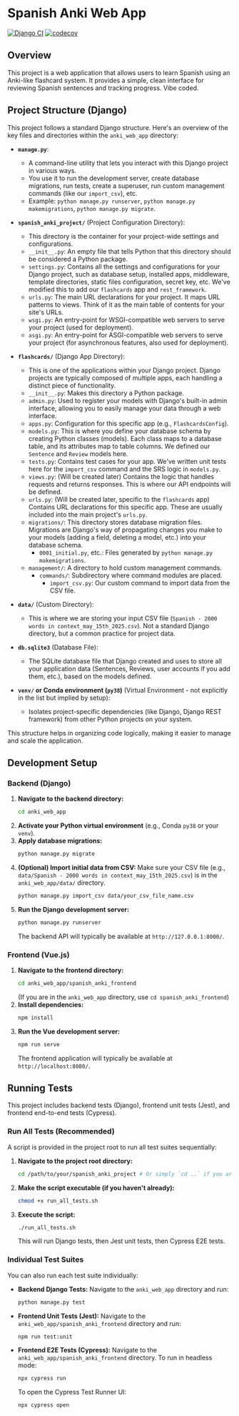 # Spanish Anki Web App

[![Django CI](https://github.com/beduffy/spanish_anki_project/actions/workflows/ci.yml/badge.svg)](https://github.com/beduffy/spanish_anki_project/actions/workflows/ci.yml)
[![codecov](https://codecov.io/gh/beduffy/spanish/graph/badge.svg?token=aU3YqSNTUX)](https://codecov.io/gh/beduffy/spanish)

## Overview

This project is a web application that allows users to learn Spanish using an Anki-like flashcard system. It provides a simple, clean interface for reviewing Spanish sentences and tracking progress. Vibe coded.

## Project Structure (Django)

This project follows a standard Django structure. Here's an overview of the key files and directories within the `anki_web_app` directory:

*   **`manage.py`**: 
    *   A command-line utility that lets you interact with this Django project in various ways. 
    *   You use it to run the development server, create database migrations, run tests, create a superuser, run custom management commands (like our `import_csv`), etc.
    *   Example: `python manage.py runserver`, `python manage.py makemigrations`, `python manage.py migrate`.

*   **`spanish_anki_project/`** (Project Configuration Directory):
    *   This directory is the container for your project-wide settings and configurations.
    *   `__init__.py`: An empty file that tells Python that this directory should be considered a Python package.
    *   `settings.py`: Contains all the settings and configurations for your Django project, such as database setup, installed apps, middleware, template directories, static files configuration, secret key, etc. We've modified this to add our `flashcards` app and `rest_framework`.
    *   `urls.py`: The main URL declarations for your project. It maps URL patterns to views. Think of it as the main table of contents for your site's URLs.
    *   `wsgi.py`: An entry-point for WSGI-compatible web servers to serve your project (used for deployment).
    *   `asgi.py`: An entry-point for ASGI-compatible web servers to serve your project (for asynchronous features, also used for deployment).

*   **`flashcards/`** (Django App Directory):
    *   This is one of the applications within your Django project. Django projects are typically composed of multiple apps, each handling a distinct piece of functionality.
    *   `__init__.py`: Makes this directory a Python package.
    *   `admin.py`: Used to register your models with Django's built-in admin interface, allowing you to easily manage your data through a web interface.
    *   `apps.py`: Configuration for this specific app (e.g., `FlashcardsConfig`).
    *   `models.py`: This is where you define your database schema by creating Python classes (models). Each class maps to a database table, and its attributes map to table columns. We defined our `Sentence` and `Review` models here.
    *   `tests.py`: Contains test cases for your app. We've written unit tests here for the `import_csv` command and the SRS logic in `models.py`.
    *   `views.py`: (Will be created later) Contains the logic that handles requests and returns responses. This is where our API endpoints will be defined.
    *   `urls.py`: (Will be created later, specific to the `flashcards` app) Contains URL declarations for this specific app. These are usually included into the main project's `urls.py`.
    *   `migrations/`: This directory stores database migration files. Migrations are Django's way of propagating changes you make to your models (adding a field, deleting a model, etc.) into your database schema. 
        *   `0001_initial.py`, etc.: Files generated by `python manage.py makemigrations`.
    *   `management/`: A directory to hold custom management commands.
        *   `commands/`: Subdirectory where command modules are placed.
            *   `import_csv.py`: Our custom command to import data from the CSV file.

*   **`data/`** (Custom Directory):
    *   This is where we are storing your input CSV file (`Spanish - 2000 words in context_may_15th_2025.csv`). Not a standard Django directory, but a common practice for project data.

*   **`db.sqlite3`** (Database File):
    *   The SQLite database file that Django created and uses to store all your application data (Sentences, Reviews, user accounts if you add them, etc.), based on the models defined.

*   **`venv/` or Conda environment (`py38`)** (Virtual Environment - not explicitly in the list but implied by setup):
    *   Isolates project-specific dependencies (like Django, Django REST framework) from other Python projects on your system.

This structure helps in organizing code logically, making it easier to manage and scale the application.

## Development Setup

### Backend (Django)

1.  **Navigate to the backend directory:**
    ```bash
    cd anki_web_app
    ```
2.  **Activate your Python virtual environment** (e.g., Conda `py38` or your `venv`).
3.  **Apply database migrations:**
    ```bash
    python manage.py migrate
    ```
4.  **(Optional) Import initial data from CSV:**
    Make sure your CSV file (e.g., `data/Spanish - 2000 words in context_may_15th_2025.csv`) is in the `anki_web_app/data/` directory.
    ```bash
    python manage.py import_csv data/your_csv_file_name.csv
    ```
5.  **Run the Django development server:**
    ```bash
    python manage.py runserver
    ```
    The backend API will typically be available at `http://127.0.0.1:8000/`.

### Frontend (Vue.js)

1.  **Navigate to the frontend directory:**
    ```bash
    cd anki_web_app/spanish_anki_frontend 
    ```
    (If you are in the `anki_web_app` directory, use `cd spanish_anki_frontend`)
2.  **Install dependencies:**
    ```bash
    npm install
    ```
3.  **Run the Vue development server:**
    ```bash
    npm run serve
    ```
    The frontend application will typically be available at `http://localhost:8080/`.

## Running Tests

This project includes backend tests (Django), frontend unit tests (Jest), and frontend end-to-end tests (Cypress).

### Run All Tests (Recommended)

A script is provided in the project root to run all test suites sequentially:

1.  **Navigate to the project root directory:**
    ```bash
    cd /path/to/your/spanish_anki_project # Or simply `cd ..` if you are in `anki_web_app`
    ```
2.  **Make the script executable (if you haven't already):**
    ```bash
    chmod +x run_all_tests.sh
    ```
3.  **Execute the script:**
    ```bash
    ./run_all_tests.sh
    ```
    This will run Django tests, then Jest unit tests, then Cypress E2E tests.

### Individual Test Suites

You can also run each test suite individually:

*   **Backend Django Tests:**
    Navigate to the `anki_web_app` directory and run:
    ```bash
    python manage.py test
    ```

*   **Frontend Unit Tests (Jest):**
    Navigate to the `anki_web_app/spanish_anki_frontend` directory and run:
    ```bash
    npm run test:unit
    ```

*   **Frontend E2E Tests (Cypress):**
    Navigate to the `anki_web_app/spanish_anki_frontend` directory.
    To run in headless mode:
    ```bash
    npx cypress run
    ```
    To open the Cypress Test Runner UI:
    ```bash
    npx cypress open
    ```